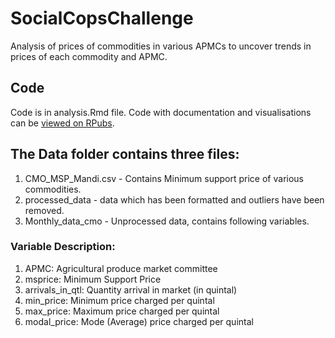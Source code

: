 # SocialCopsChallenge

Analysis of prices of commodities in various APMCs to uncover trends in prices of each commodity and APMC.

## Code
Code is in analysis.Rmd file. Code with documentation and visualisations can be [viewed on RPubs](http://rpubs.com/Nutan_Sahoo/SocialCopsChallenge).

## The Data folder contains three files:  
1. CMO_MSP_Mandi.csv - Contains Minimum support price of various commodities.
2. processed_data - data which has been formatted and outliers have been removed.
3. Monthly_data_cmo - Unprocessed data, contains following variables.  
### Variable Description:  
1. APMC: Agricultural produce market committee
2. msprice: Minimum Support Price
3. arrivals_in_qtl: Quantity arrival in market (in quintal)
4. min_price: Minimum price charged per quintal
5. max_price: Maximum price charged per quintal
6. modal_price: Mode (Average) price charged per quintal





